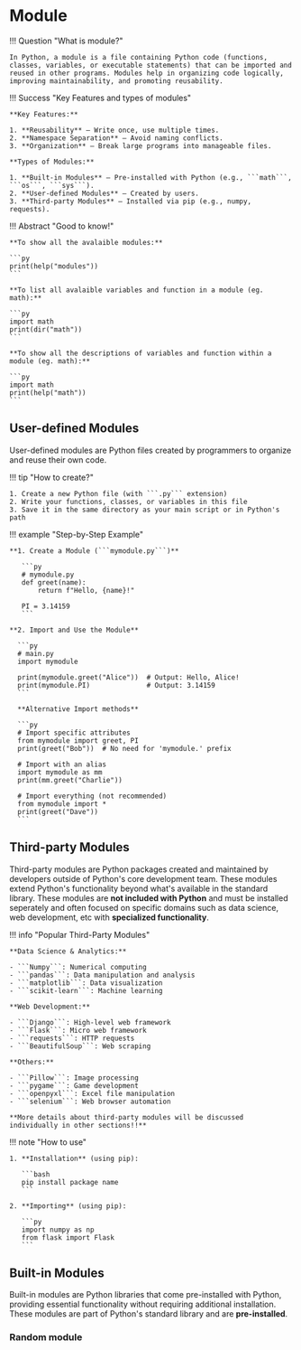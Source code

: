 # Module

!!! Question "What is module?"

    In Python, a module is a file containing Python code (functions, classes, variables, or executable statements) that can be imported and reused in other programs. Modules help in organizing code logically, improving maintainability, and promoting reusability.

!!! Success "Key Features and types of modules"

    **Key Features:**

    1. **Reusability** – Write once, use multiple times.
    2. **Namespace Separation** – Avoid naming conflicts.
    3. **Organization** – Break large programs into manageable files.

    **Types of Modules:**

    1. **Built-in Modules** – Pre-installed with Python (e.g., ```math```, ```os```, ```sys```).
    2. **User-defined Modules** – Created by users.
    3. **Third-party Modules** – Installed via pip (e.g., numpy, requests).

!!! Abstract "Good to know!"

    **To show all the avalaible modules:**

    ```py
    print(help("modules"))
    ```

    **To list all avalaible variables and function in a module (eg. math):**

    ```py 
    import math
    print(dir("math"))
    ```

    **To show all the descriptions of variables and function within a module (eg. math):**

    ```py 
    import math
    print(help("math"))
    ```

## User-defined Modules
User-defined modules are Python files created by programmers to organize and reuse their own code.

!!! tip "How to create?"

    1. Create a new Python file (with ```.py``` extension)
    2. Write your functions, classes, or variables in this file
    3. Save it in the same directory as your main script or in Python's path

!!! example "Step-by-Step Example"

    **1. Create a Module (```mymodule.py```)**

       ```py 
       # mymodule.py
       def greet(name):
           return f"Hello, {name}!"

       PI = 3.14159
       ```
    
    **2. Import and Use the Module**

      ```py 
      # main.py
      import mymodule

      print(mymodule.greet("Alice"))  # Output: Hello, Alice!
      print(mymodule.PI)              # Output: 3.14159
      ```

      **Alternative Import methods**

      ```py 
      # Import specific attributes
      from mymodule import greet, PI
      print(greet("Bob"))  # No need for 'mymodule.' prefix

      # Import with an alias
      import mymodule as mm
      print(mm.greet("Charlie"))

      # Import everything (not recommended)
      from mymodule import *
      print(greet("Dave"))
      ```


## Third-party Modules
Third-party modules are Python packages created and maintained by developers outside of Python's core development team. These modules extend Python's functionality beyond what's available in the standard library. These modules are **not included with Python** and must be installed seperately and often focused on specific domains such as data science, web development, etc with **specialized functionality**. 

!!! info "Popular Third-Party Modules"

    **Data Science & Analytics:**
    
    - ```Numpy```: Numerical computing
    - ```pandas```: Data manipulation and analysis
    - ```matplotlib```: Data visualization
    - ```scikit-learn```: Machine learning

    **Web Development:**

    - ```Django```: High-level web framework
    - ```Flask```: Micro web framework
    - ```requests```: HTTP requests
    - ```BeautifulSoup```: Web scraping

    **Others:**

    - ```Pillow```: Image processing
    - ```pygame```: Game development
    - ```openpyxl```: Excel file manipulation
    - ```selenium```: Web browser automation

    **More details about third-party modules will be discussed individually in other sections!!**

!!! note "How to use"

    1. **Installation** (using pip):
       
       ```bash
       pip install package name
       ```

    2. **Importing** (using pip):
       
       ```py
       import numpy as np
       from flask import Flask
       ```


## Built-in Modules
Built-in modules are Python libraries that come pre-installed with Python, providing essential functionality without requiring additional installation. These modules are part of Python's standard library and are **pre-installed**. 

### Random module